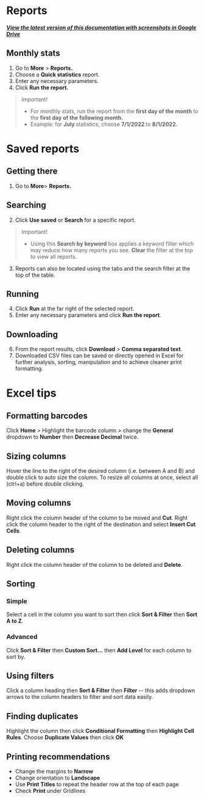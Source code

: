 # Reports
[***View the latest version of this documentation with screenshots in Google Drive***](https://docs.google.com/document/d/1Du85gWwxn-h1doCss4l54EynUksnk6tnAc0MxECkwW0/edit?usp=sharing)
## Monthly stats
1. Go to **More** > **Reports.**
2. Choose a **Quick statistics** report.
3. Enter any necessary parameters.
4. Click **Run the report.**

> Important!
> - For monthly stats, run the report from the <strong>first day of the month</strong> to the <strong>first day of the following month.</strong>
> - Example: for <strong>July </strong>statistics, choose <strong>7/1/2022 </strong>to <strong>8/1/2022.</strong>

# Saved reports
## Getting there
1. Go to **More**> **Reports.**

## Searching
2. Click **Use saved** or **Search** for a specific report.
> Important!
> - Using this <strong>Search by keyword </strong>box applies a keyword filter which may reduce how many reports you see. <strong>Clear </strong>the filter at the top to view all reports.
3. Reports can also be located using the tabs and the search filter at the top of the table.

## Running

4. Click **Run** at the far right of the selected report.
5. Enter any necessary parameters and click **Run the report**.

## Downloading

6. From the report results, click **Download** > **Comma separated text**.
7. Downloaded CSV files can be saved or directly opened in Excel for further analysis, sorting, manipulation and to achieve cleaner print formatting.

# Excel tips
## Formatting barcodes
Click **Home** > Highlight the barcode column > change the **General** dropdown to **Number** then **Decrease Decimal** twice.
## Sizing columns
Hover the line to the right of the desired column (i.e. between A and B) and double click to auto size the column. To resize all columns at once, select all (ctrl+a)  before double clicking.
##  Moving columns
Right click the column header of the column to be moved and **Cut**. Right click the column header to the right of the destination and select **Insert Cut Cells**.
##  Deleting columns
Right click the column header of the column to be deleted and **Delete**.
## Sorting
### Simple
Select a cell in the column you want to sort then click **Sort & Filter** then **Sort A to Z**.
### Advanced
Click **Sort & Filter** then **Custom Sort...** then **Add Level** for each column to sort by.
## Using filters
Click a column heading then **Sort & Filter** then **Filter** -- this adds dropdown arrows to the column headers to filter and sort data easily.
## Finding duplicates
Highlight the column then click **Conditional Formatting** then **Highlight Cell Rules**. Choose **Duplicate Values** then click **OK**
## Printing recommendations
- Change the margins to **Narrow**
- Change orientation to **Landscape**
- Use **Print Titles** to repeat the header row at the top of each page
- Check **Print** under Gridlines
